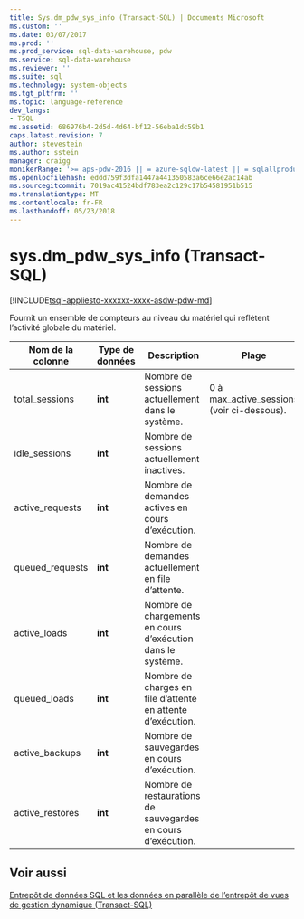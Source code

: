 ```yaml
---
title: Sys.dm_pdw_sys_info (Transact-SQL) | Documents Microsoft
ms.custom: ''
ms.date: 03/07/2017
ms.prod: ''
ms.prod_service: sql-data-warehouse, pdw
ms.service: sql-data-warehouse
ms.reviewer: ''
ms.suite: sql
ms.technology: system-objects
ms.tgt_pltfrm: ''
ms.topic: language-reference
dev_langs:
- TSQL
ms.assetid: 686976b4-2d5d-4d64-bf12-56eba1dc59b1
caps.latest.revision: 7
author: stevestein
ms.author: sstein
manager: craigg
monikerRange: '>= aps-pdw-2016 || = azure-sqldw-latest || = sqlallproducts-allversions'
ms.openlocfilehash: eddd759f3dfa1447a441350583a6ce66e2ac14ab
ms.sourcegitcommit: 7019ac41524bdf783ea2c129c17b54581951b515
ms.translationtype: MT
ms.contentlocale: fr-FR
ms.lasthandoff: 05/23/2018
---
```

# <a name="sysdmpdwsysinfo-transact-sql"></a>sys.dm_pdw_sys_info (Transact-SQL)
[!INCLUDE[tsql-appliesto-xxxxxx-xxxx-asdw-pdw-md](../../includes/tsql-appliesto-xxxxxx-xxxx-asdw-pdw-md.md)]

  Fournit un ensemble de compteurs au niveau du matériel qui reflètent l’activité globale du matériel.  
  
|Nom de la colonne|Type de données| Description|Plage|  
|-----------------|---------------|-----------------|-----------|  
|total_sessions|**int**|Nombre de sessions actuellement dans le système.|0 à max_active_sessions (voir ci-dessous).|  
|idle_sessions|**int**|Nombre de sessions actuellement inactives.||  
|active_requests|**int**|Nombre de demandes actives en cours d’exécution.||  
|queued_requests|**int**|Nombre de demandes actuellement en file d’attente.||  
|active_loads|**int**|Nombre de chargements en cours d’exécution dans le système.||  
|queued_loads|**int**|Nombre de charges en file d’attente en attente d’exécution.||  
|active_backups|**int**|Nombre de sauvegardes en cours d’exécution.||  
|active_restores|**int**|Nombre de restaurations de sauvegardes en cours d’exécution.||  
  
## <a name="see-also"></a>Voir aussi  
 [Entrepôt de données SQL et les données en parallèle de l’entrepôt de vues de gestion dynamique &#40;Transact-SQL&#41;](../../relational-databases/system-dynamic-management-views/sql-and-parallel-data-warehouse-dynamic-management-views.md)  
  
  
